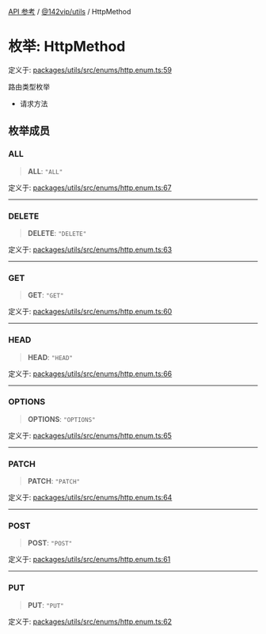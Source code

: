[API 参考](../../../index.md) / [@142vip/utils](../index.md) / HttpMethod

# 枚举: HttpMethod

定义于: [packages/utils/src/enums/http.enum.ts:59](https://github.com/142vip/core-x/blob/724c9f80a9f43d7639fb0f15c0381f9ca258849b/packages/utils/src/enums/http.enum.ts#L59)

路由类型枚举
- 请求方法

## 枚举成员

### ALL

> **ALL**: `"ALL"`

定义于: [packages/utils/src/enums/http.enum.ts:67](https://github.com/142vip/core-x/blob/724c9f80a9f43d7639fb0f15c0381f9ca258849b/packages/utils/src/enums/http.enum.ts#L67)

***

### DELETE

> **DELETE**: `"DELETE"`

定义于: [packages/utils/src/enums/http.enum.ts:63](https://github.com/142vip/core-x/blob/724c9f80a9f43d7639fb0f15c0381f9ca258849b/packages/utils/src/enums/http.enum.ts#L63)

***

### GET

> **GET**: `"GET"`

定义于: [packages/utils/src/enums/http.enum.ts:60](https://github.com/142vip/core-x/blob/724c9f80a9f43d7639fb0f15c0381f9ca258849b/packages/utils/src/enums/http.enum.ts#L60)

***

### HEAD

> **HEAD**: `"HEAD"`

定义于: [packages/utils/src/enums/http.enum.ts:66](https://github.com/142vip/core-x/blob/724c9f80a9f43d7639fb0f15c0381f9ca258849b/packages/utils/src/enums/http.enum.ts#L66)

***

### OPTIONS

> **OPTIONS**: `"OPTIONS"`

定义于: [packages/utils/src/enums/http.enum.ts:65](https://github.com/142vip/core-x/blob/724c9f80a9f43d7639fb0f15c0381f9ca258849b/packages/utils/src/enums/http.enum.ts#L65)

***

### PATCH

> **PATCH**: `"PATCH"`

定义于: [packages/utils/src/enums/http.enum.ts:64](https://github.com/142vip/core-x/blob/724c9f80a9f43d7639fb0f15c0381f9ca258849b/packages/utils/src/enums/http.enum.ts#L64)

***

### POST

> **POST**: `"POST"`

定义于: [packages/utils/src/enums/http.enum.ts:61](https://github.com/142vip/core-x/blob/724c9f80a9f43d7639fb0f15c0381f9ca258849b/packages/utils/src/enums/http.enum.ts#L61)

***

### PUT

> **PUT**: `"PUT"`

定义于: [packages/utils/src/enums/http.enum.ts:62](https://github.com/142vip/core-x/blob/724c9f80a9f43d7639fb0f15c0381f9ca258849b/packages/utils/src/enums/http.enum.ts#L62)
